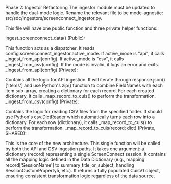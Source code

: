 Phase 2: Ingestor Refactoring
The ingestor module must be updated to handle the dual-mode logic. Rename the relevant file to be mode-agnostic: src/sdc/ingestors/screenconnect_ingestor.py.

This file will have one public function and three private helper functions:

ingest_screenconnect_data() (Public):

This function acts as a dispatcher.
It reads config.screenconnect_ingestor.active_mode.
If active_mode is "api", it calls _ingest_from_api(config).
If active_mode is "csv", it calls _ingest_from_csv(config).
If the mode is invalid, it logs an error and exits.
_ingest_from_api(config) (Private):

Contains all the logic for API ingestion.
It will iterate through response.json()['Items'] and use Python's zip() function to combine FieldNames with each item sub-array, creating a dictionary for each record.
For each created dictionary, it calls _map_record_to_cuis() to perform the transformation.
_ingest_from_csv(config) (Private):

Contains the logic for reading CSV files from the specified folder.
It should use Python's csv.DictReader which automatically turns each row into a dictionary.
For each row (dictionary), it calls _map_record_to_cuis() to perform the transformation.
_map_record_to_cuis(record: dict) (Private, SHARED):

This is the core of the new architecture. This single function will be called by both the API and CSV ingestion paths.
It takes one argument: a dictionary (record) representing a single ScreenConnect session.
It contains all the mapping logic defined in the Data Dictionary (e.g., mapping record['SessionName'] to summary_title_or_subject, handling SessionCustomProperty5, etc.).
It returns a fully populated CuisV1 object, ensuring consistent transformation logic regardless of the data source.